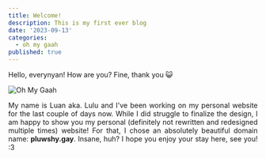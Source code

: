 ```yaml
---
title: Welcome!
description: This is my first ever blog
date: '2023-09-13'
categories:
  - oh my gaah
published: true
---
```


Hello, everynyan! How are you? Fine, thank you 😺

![Oh My Gaah](/oh-my-gaah.gif)

My name is Luan aka. Lulu and I've been working on my personal website for the last couple of days now. While I did struggle to finalize the design, I am happy to show you my personal (definitely not rewritten and redesigned multiple times) website! For that, I chose an absolutely beautiful domain name: **pluwshy.gay**. Insane, huh? I hope you enjoy your stay here, see you! :3

<style>
  p {
    text-align: justify;
  }
</style>
